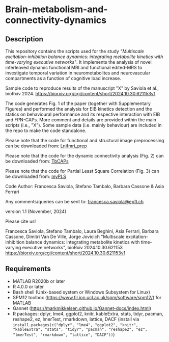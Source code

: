 # Brain-metabolism-and-connectivity-dynamics

## Description
This repository contains the scripts used for the study _"Multiscale excitation-inhibition balance dynamics: integrating metabolite kinetics with time-varying executive networks"_.
It implements the analysis of novel interleaved dynamic functional MRI and functional edited-MRS to investigate temporal variation in neurometabolites and neurovascular compartments as a function of cognitive load increase. 

Sample code to reproduce results of the manuscript "X" by Saviola et al., bioRxiv 2024. https://biorxiv.org/cgi/content/short/2024.10.30.621153v1

The code generates Fig. 1 of the paper (together with Supplementary Figures) and performed the analysis for EIB kinetics detection and the statics on behavioural performance and its respective interaction with EIB and FPN-CAPs. 
More comment and details are provided within the main scripts (i.e., "X"). 
Some sample data (i.e. mainly behaviour) are included in the repo to make the code standalone.  

Please note that the code for functional and structural image preprocessing can be downloaded from: [Lnifmri_prep](https://github.com/tambalostefano/lnifmri_prep)  

Please note that the code for the dynamic connectivity analysis (Fig. 2) can be downloaded from: [TbCAPs](https://github.com/MIPLabCH/TbCAPs)  

Please note that the code for Partial Least Square Correlation (Fig. 3) can be downloaded from: [myPLS](https://github.com/MIPLabCH/myPLS)


Code Author: Francesca Saviola, Stefano Tambalo, Barbara Cassone & Asia Ferrari

Any comments/queries can be sent to: francesca.saviola@epfl.ch

version 1.1 (November, 2024)

Please cite us! 

Francesca Saviola, Stefano Tambalo, Laura Beghini, Asia Ferrari, Barbara Cassone, Dimitri Van De Ville, Jorge Jovicich
"Multiscale excitation-inhibition balance dynamics: integrating metabolite kinetics with time-varying executive networks", bioRxiv 2024.10.30.621153
https://biorxiv.org/cgi/content/short/2024.10.30.621153v1


## Requirements
- MATLAB R2020b or later
- R 4.0.0 or later
- Bash shell (Unix-based system or Windows Subsystem for Linux)
- SPM12 toolbox (https://www.fil.ion.ucl.ac.uk/spm/software/spm12/) for MATLAB
- Gannet (https://markmikkelsen.github.io/Gannet-docs/index.html)
- R packages: dplyr, lme4, ggplot2, knitr, kableExtra, stats, tidyr, pacman, reshape2, ez, lmerTest, rmarkdown, lattice, DACF (install via `install.packages(c("dplyr", "lme4", "ggplot2", "knitr", "kableExtra", "stats", "tidyr", "pacman", "reshape2", "ez", "lmerTest", "rmarkdown", "lattice", "DACF"))`)
